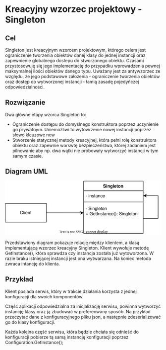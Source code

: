 <h1>Kreacyjny wzorzec projektowy - Singleton</h1>

<h2>Cel</h2>
Singleton jest kreacyjnym wzorcem projektowym, którego celem jest ograniczenie tworzenia obiektów danej klasy do jednej instancji oraz zapewnienie globalnego dostepu do stworzonego obiektu. Czasami przystosowuję się jego implementację do przypadku wprowadzenia pewnej maksymalnej ilości obiektów danego typu.
Uważany jest za antywzorzec ze względu, że jego podstawowe założenia - ograniczenie tworzenia obiektów oraz dostęp do wytworzonej instancji - łamią zasadę pojedyńczej odpowiedzialności.

<h2>Rozwiązanie</h2>
Dwa główne etapy wzorca Singleton to:

- Ograniczenie dostępu do domyślnego konstruktora poprzez uczynienie go prywatnym. Uniemożliwi to wytowrzenie nowej instancji poprzez słowo klcuzowe new
- Stworzenie statycznej metody kreacyjnej, która pełni rolę konstruktora obiektu oraz zapewnie warswtę bezpieczeństwa, której zadaniem jest pilnowanie aby np. dwa wątki nie próbowały wytworzyć instancji w tym samym czasie.
<h2>Diagram UML</h2>

![Singleton](../Images/Singleton.drawio.svg)

Przedstawiony diagram pokazuje relację między klientem, a klasą implementującą wzorzec kreacyjny Singleton. Klient wywołuje metodę GetInstance(), która sprawdza czy instancja została już wytoworzona. W razie braku istniejącej instancji jest ona wytwarzana. Na koniec metoda zwraca intancję do klienta.

<h2>Przykład</h2>
Klient posiada serwis, który w trakcie działania korzysta z jednej konfiguracji dla swoich komponentów.

Część aplikacji odpowiedzialna za inicjalizację serwisu, powinna wytworzyć instancję klasy oraz ją zbudować w prefereowany sposób. Na przykład przeczytać dane z konfiguracyjnego pliku json, a następnie zdeserializować go do klasy konfiguracji.

Każda kolejna część serwisu, która będzie chciała się odnieść do konfiguracji pobierze tą samą instancję konfiguracji poprzez Configuration.GetInstance();
